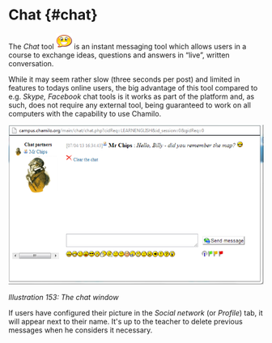 # Chat {#chat}

The _Chat_ tool ![](../assets/graphics374.png) is an instant messaging tool which allows users in a course to exchange ideas, questions and answers in “live”, written conversation.

While it may seem rather slow (three seconds per post) and limited in features to todays online users, the big advantage of this tool compared to e.g. _Skype, Facebook_ chat tools is it works as part of the platform and, as such, does not require any external tool, being guaranteed to work on all computers with the capability to use Chamilo.

![](../assets/graphics280.png)

*Illustration 153: The chat window*

If users have configured their picture in the _Social network_ (or _Profile_) tab, it will appear next to their name. It&#039;s up to the teacher to delete previous messages when he considers it necessary.